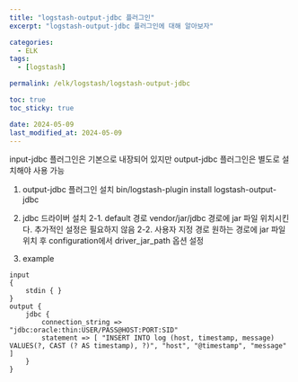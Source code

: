 ```yaml
---
title: "logstash-output-jdbc 플러그인"
excerpt: "logstash-output-jdbc 플러그인에 대해 알아보자"

categories:
  - ELK
tags:
  - [logstash]

permalink: /elk/logstash/logstash-output-jdbc

toc: true
toc_sticky: true

date: 2024-05-09
last_modified_at: 2024-05-09
---
```


input-jdbc 플러그인은 기본으로 내장되어 있지만 output-jdbc 플러그인은 별도로 설치해야 사용 가능

1. output-jdbc 플러그인 설치
    bin/logstash-plugin install logstash-output-jdbc

2. jdbc 드라이버 설치
2-1. default 경로
   vendor/jar/jdbc 경로에 jar 파일 위치시킨다. 
   추가적인 설정은 필요하지 않음
2-2. 사용자 지정 경로
   원하는 경로에 jar 파일 위치 후 configuration에서 driver_jar_path 옵션 설정

3. example
```
input
{
	stdin { }
}
output {
	jdbc {
		connection_string => "jdbc:oracle:thin:USER/PASS@HOST:PORT:SID"
		statement => [ "INSERT INTO log (host, timestamp, message) VALUES(?, CAST (? AS timestamp), ?)", "host", "@timestamp", "message" ]
	}
}
```